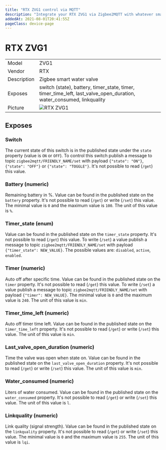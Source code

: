 ```yaml
---
title: "RTX ZVG1 control via MQTT"
description: "Integrate your RTX ZVG1 via Zigbee2MQTT with whatever smart home infrastructure you are using without the vendors bridge or gateway."
addedAt: 2021-08-01T20:41:55Z
pageClass: device-page
---
```


<!-- !!!! -->
<!-- ATTENTION: This file is auto-generated through docgen! -->
<!-- You can only edit the "Notes"-Section between the two comment lines "Notes BEGIN" and "Notes END". -->
<!-- Do not use h1 or h2 heading within "## Notes"-Section. -->
<!-- !!!! -->

# RTX ZVG1

|     |     |
|-----|-----|
| Model | ZVG1  |
| Vendor  | RTX  |
| Description | Zigbee smart water valve |
| Exposes | switch (state), battery, timer_state, timer, timer_time_left, last_valve_open_duration, water_consumed, linkquality |
| Picture | ![RTX ZVG1](https://psi-4ward.github.io/zigbee2mqtt.io/images/devices/ZVG1.jpg) |


<!-- Notes BEGIN: You can edit here. Add "## Notes" headline if not already present. -->


<!-- Notes END: Do not edit below this line -->


## Exposes

### Switch 
The current state of this switch is in the published state under the `state` property (value is `ON` or `OFF`).
To control this switch publish a message to topic `zigbee2mqtt/FRIENDLY_NAME/set` with payload `{"state": "ON"}`, `{"state": "OFF"}` or `{"state": "TOGGLE"}`.
It's not possible to read (`/get`) this value.

### Battery (numeric)
Remaining battery in %.
Value can be found in the published state on the `battery` property.
It's not possible to read (`/get`) or write (`/set`) this value.
The minimal value is `0` and the maximum value is `100`.
The unit of this value is `%`.

### Timer_state (enum)
Value can be found in the published state on the `timer_state` property.
It's not possible to read (`/get`) this value.
To write (`/set`) a value publish a message to topic `zigbee2mqtt/FRIENDLY_NAME/set` with payload `{"timer_state": NEW_VALUE}`.
The possible values are: `disabled`, `active`, `enabled`.

### Timer (numeric)
Auto off after specific time.
Value can be found in the published state on the `timer` property.
It's not possible to read (`/get`) this value.
To write (`/set`) a value publish a message to topic `zigbee2mqtt/FRIENDLY_NAME/set` with payload `{"timer": NEW_VALUE}`.
The minimal value is `0` and the maximum value is `240`.
The unit of this value is `min`.

### Timer_time_left (numeric)
Auto off timer time left.
Value can be found in the published state on the `timer_time_left` property.
It's not possible to read (`/get`) or write (`/set`) this value.
The unit of this value is `min`.

### Last_valve_open_duration (numeric)
Time the valve was open when state on.
Value can be found in the published state on the `last_valve_open_duration` property.
It's not possible to read (`/get`) or write (`/set`) this value.
The unit of this value is `min`.

### Water_consumed (numeric)
Liters of water consumed.
Value can be found in the published state on the `water_consumed` property.
It's not possible to read (`/get`) or write (`/set`) this value.
The unit of this value is `l`.

### Linkquality (numeric)
Link quality (signal strength).
Value can be found in the published state on the `linkquality` property.
It's not possible to read (`/get`) or write (`/set`) this value.
The minimal value is `0` and the maximum value is `255`.
The unit of this value is `lqi`.


